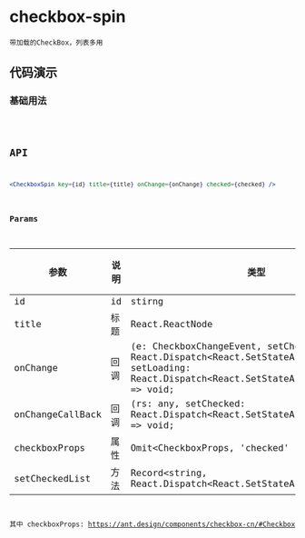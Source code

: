 # checkbox-spin

`带加载的CheckBox，列表多用`


## 代码演示

### 基础用法
<code src="./checkbox-spin-use.tsx" />


## API
```jsx | pure
<CheckboxSpin key={id} title={title} onChange={onChange} checked={checked} />
```


### Params
| 参数             | 说明 | 类型                                                                                                                                                          | 默认值 |
| ---------------- | ---- | ------------------------------------------------------------------------------------------------------------------------------------------------------------- | ------ |
| id               | id   | stirng                                                                                                                                                        | -      |
| title            | 标题 | React.ReactNode                                                                                                                                               | -      |
| onChange         | 回调 | (e: CheckboxChangeEvent, setChecked: React.Dispatch\<React.SetStateAction<boolean\>\>, setLoading: React.Dispatch\<React.SetStateAction<boolean\>\>) => void; | -      |
| onChangeCallBack | 回调 | (rs: any, setChecked: React.Dispatch\<React.SetStateAction<boolean\>\>) => void;                                                                              | -      |
| checkboxProps    | 属性 | Omit<CheckboxProps, \'checked\' \| \'onChange\'>;                                                                                                             | -      |
| setCheckedList   | 方法 | Record<string, React.Dispatch<React.SetStateAction<boolean>>>;                                                                                                | -      |

其中 checkboxProps: https://ant.design/components/checkbox-cn/#Checkbox

